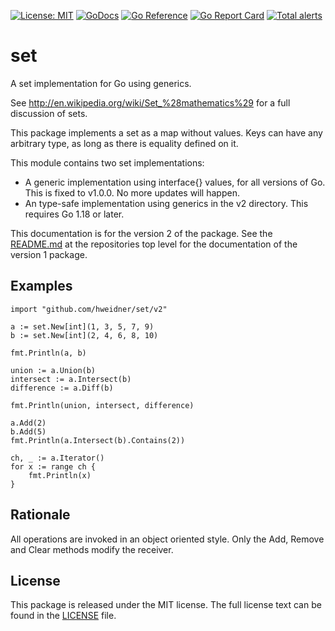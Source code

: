 [![License: MIT](https://img.shields.io/badge/License-MIT-blue.svg)](https://opensource.org/licenses/MIT)
[![GoDocs](https://godocs.io/github.com/hweidner/set/v2?status.svg)](https://godocs.io/github.com/hweidner/set/v2)
[![Go Reference](https://pkg.go.dev/badge/github.com/hweidner/set/v2.svg)](https://pkg.go.dev/github.com/hweidner/set/v2)
[![Go Report Card](https://goreportcard.com/badge/github.com/hweidner/set/v2)](https://goreportcard.com/report/github.com/hweidner/set/v2)
[![Total alerts](https://img.shields.io/lgtm/alerts/g/hweidner/set/v2.svg?logo=lgtm&logoWidth=18)](https://lgtm.com/projects/g/hweidner/set/v2/alerts/)

set
===

A set implementation for Go using generics.

See http://en.wikipedia.org/wiki/Set_%28mathematics%29 for a full discussion
of sets.

This package implements a set as a map without values. Keys can have any
arbitrary type, as long as there is equality defined on it.

This module contains two set implementations:

  * A generic implementation using interface{} values, for all versions of Go.
    This is fixed to v1.0.0. No more updates will happen.
  * An type-safe implementation using generics in the v2 directory.
    This requires Go 1.18 or later.

This documentation is for the version 2 of the package. See the
[README.md](../README.md) at the repositories top level for the documentation
of the version 1 package.

Examples
--------

	import "github.com/hweidner/set/v2"
	
	a := set.New[int](1, 3, 5, 7, 9)
	b := set.New[int](2, 4, 6, 8, 10)

	fmt.Println(a, b)

	union := a.Union(b)
	intersect := a.Intersect(b)
	difference := a.Diff(b)

	fmt.Println(union, intersect, difference)

	a.Add(2)
	b.Add(5)
	fmt.Println(a.Intersect(b).Contains(2))
	
	ch, _ := a.Iterator()
	for x := range ch {
		fmt.Println(x)
	}


Rationale
---------

All operations are invoked in an object oriented style. Only the Add, Remove
and Clear methods modify the receiver.

License
-------

This package is released under the MIT license.
The full license text can be found in the [LICENSE](LICENSE) file.


